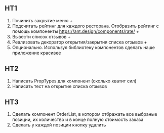 ## HT1

1. Починить закрытие меню +
2. Подсчитать рейтинг для каждого ресторана. Отобразить рейтинг с помощь компоненты https://ant.design/components/rate/ +
3. Вывести список отзывов +
4. Реализовать декоратор открытия/закрытия списка отзывов +
5. Опционально. Используя библиотеку компонентов сделать наше приложение красивее

## HT2

1. Написать PropTypes для компонент (сколько хватит сил)
2. Написать тест на открытие списка отзывов

## HT3

1. Сделать компонент OrderList, в котором отбражать все выбраные позиции, их количество и в конце полную стоимость заказа
2. Сделать у каждой позиции кнопку удалить
